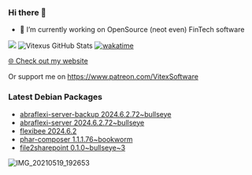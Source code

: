 ### Hi there 👋

- 🔭 I’m currently working on OpenSource  (neot even) FinTech software

![](https://komarev.com/ghpvc/?username=Vitexus)
![Vitexus GitHub Stats](https://github-readme-stats.vercel.app/api?username=Vitexus&show_icons=true)
[![wakatime](https://wakatime.com/badge/user/5abba9ca-813e-43ac-9b5f-b1cfdf3dc1c7.svg)](https://wakatime.com/@5abba9ca-813e-43ac-9b5f-b1cfdf3dc1c7)

<p><a href="https://vitexsoftware.cz">🌐 Check out my website</a></p>

Or support me on https://www.patreon.com/VitexSoftware

### Latest Debian Packages
<!-- DEBIAN-PACKAGES-LIST:START -->
- [abraflexi-server-backup 2024.6.2.72~bullseye](https://repo.vitexsoftware.com/package.php?package=abraflexi-server-backup)
- [abraflexi-server 2024.6.2.72~bullseye](https://repo.vitexsoftware.com/package.php?package=abraflexi-server)
- [flexibee 2024.6.2](https://repo.vitexsoftware.com/package.php?package=flexibee)
- [phar-composer 1.1.1.76~bookworm](https://repo.vitexsoftware.com/package.php?package=phar-composer)
- [file2sharepoint 0.1.0~bullseye~3](https://repo.vitexsoftware.com/package.php?package=file2sharepoint)
<!-- DEBIAN-PACKAGES-LIST:END -->

![IMG_20210519_192653](https://user-images.githubusercontent.com/2621130/120022731-1bd48900-bfed-11eb-90f9-4f88f560b8b7.jpg)

<!--
**Vitexus/Vitexus** is a ✨ _special_ ✨ repository because its `README.md` (this file) appears on your GitHub profile.

Here are some ideas to get you started:

- 🌱 I’m currently learning ...
- 👯 I’m looking to collaborate on ...
- 🤔 I’m looking for help with ...
- 💬 Ask me about ...
- 📫 How to reach me: ...
- 😄 Pronouns: ...
- ⚡ Fun fact: ...
-->


